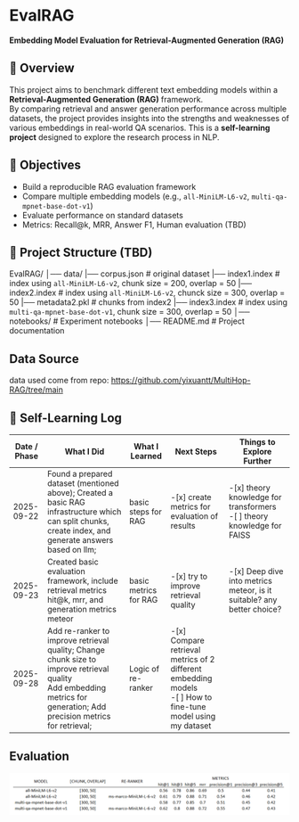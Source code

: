 # EvalRAG

**Embedding Model Evaluation for Retrieval-Augmented Generation (RAG)**

## 📌 Overview
This project aims to benchmark different text embedding models within a **Retrieval-Augmented Generation (RAG)** framework.  
By comparing retrieval and answer generation performance across multiple datasets, the project provides insights into the strengths and weaknesses of various embeddings in real-world QA scenarios.
This is a **self-learning project** designed to explore the research process in NLP.

## 🎯 Objectives
- Build a reproducible RAG evaluation framework  
- Compare multiple embedding models (e.g., `all-MiniLM-L6-v2`, `multi-qa-mpnet-base-dot-v1`)  
- Evaluate performance on standard datasets 
- Metrics: Recall@k, MRR, Answer F1, Human evaluation (TBD)

## 📂 Project Structure (TBD)
EvalRAG/
│── data/
    |── corpus.json # original dataset
    |── index1.index # index using `all-MiniLM-L6-v2`, chunk size = 200, overlap = 50
    |── index2.index # index using `all-MiniLM-L6-v2`, chunck size = 300, overlap = 50
    |── metadata2.pkl # chunks from index2
    |── index3.index # index using `multi-qa-mpnet-base-dot-v1`, chunk size = 300, overlap = 50
│── notebooks/ # Experiment notebooks
│── README.md # Project documentation

## Data Source
data used come from repo: https://github.com/yixuantt/MultiHop-RAG/tree/main

## 📝 Self-Learning Log
| Date / Phase | What I Did | What I Learned | Next Steps | Things to Explore Further |
| ------------ | ------------------------- | ---------------------------------------------------------------- | -------------------------------------------------------------- | ---------------------------------------------------------- |
| 2025-09-22 | Found a prepared dataset (mentioned above); Created a basic RAG infrastructure which can split chunks, create index, and generate answers based on llm; | basic steps for RAG | -[x] create metrics for evaluation of results | -[x] theory knowledge for transformers <br> -[ ] theory knowledge for FAISS
| 2025-09-23 | Created basic evaluation framework, include retrieval metrics hit@k, mrr, and generation metrics meteor | basic metrics for RAG | -[x] try to improve retrieval quality | -[x] Deep dive into metrics meteor, is it suitable? any better choice? |
| 2025-09-28 | Add re-ranker to improve retrieval quality; Change chunk size to improve retrieval quality <br> Add embedding metrics for generation; Add precision metrics for retrieval; | Logic of re-ranker | -[x] Compare retrieval metrics of 2 different embedding models <br> -[ ] How to fine-tune model using my dataset | |

## Evaluation
![alt text](image.png)



